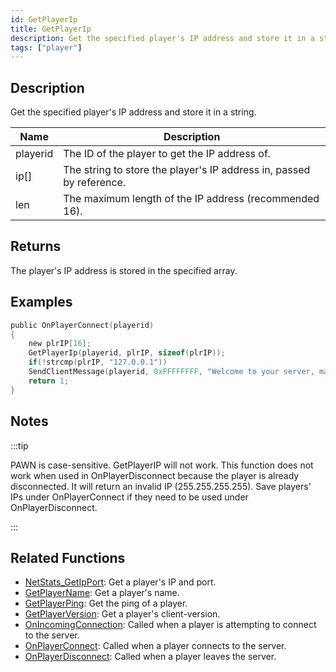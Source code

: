 ```yaml
---
id: GetPlayerIp
title: GetPlayerIp
description: Get the specified player's IP address and store it in a string.
tags: ["player"]
---
```


## Description

Get the specified player's IP address and store it in a string.

| Name | Description |
| --- | --- |
| playerid | The ID of the player to get the IP address of. |
| ip[] | The string to store the player's IP address in, passed by reference. |
| len | The maximum length of the IP address (recommended 16). |

## Returns

The player's IP address is stored in the specified array.

## Examples

```c
public OnPlayerConnect(playerid)
{
    new plrIP[16];
    GetPlayerIp(playerid, plrIP, sizeof(plrIP));
    if(!strcmp(plrIP, "127.0.0.1"))
    SendClientMessage(playerid, 0xFFFFFFFF, "Welcome to your server, master :)");
    return 1;
}
```

## Notes

:::tip

PAWN is case-sensitive. GetPlayerIP will not work. This function does not work when used in OnPlayerDisconnect because the player is already disconnected. It will return an invalid IP (255.255.255.255). Save players' IPs under OnPlayerConnect if they need to be used under OnPlayerDisconnect.

:::

## Related Functions

- [NetStats_GetIpPort](NetStats_GetIpPort): Get a player's IP and port.
- [GetPlayerName](GetPlayerName): Get a player's name.
- [GetPlayerPing](GetPlayerPing): Get the ping of a player.
- [GetPlayerVersion](GetPlayerVerion): Get a player's client-version.
- [OnIncomingConnection](../callbacks/OnIncomingConnection): Called when a player is attempting to connect to the server.
- [OnPlayerConnect](../callbacks/OnPlayerConnect): Called when a player connects to the server.
- [OnPlayerDisconnect](../callbacks/OnPlayerDisconnect): Called when a player leaves the server.
